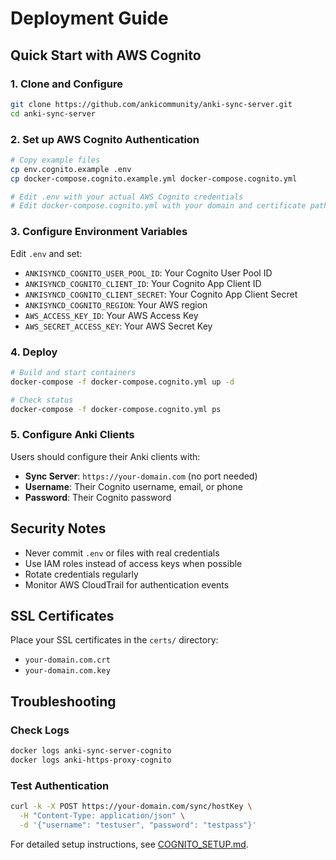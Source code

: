 # Deployment Guide

## Quick Start with AWS Cognito

### 1. Clone and Configure

```bash
git clone https://github.com/ankicommunity/anki-sync-server.git
cd anki-sync-server
```

### 2. Set up AWS Cognito Authentication

```bash
# Copy example files
cp env.cognito.example .env
cp docker-compose.cognito.example.yml docker-compose.cognito.yml

# Edit .env with your actual AWS Cognito credentials
# Edit docker-compose.cognito.yml with your domain and certificate paths
```

### 3. Configure Environment Variables

Edit `.env` and set:
- `ANKISYNCD_COGNITO_USER_POOL_ID`: Your Cognito User Pool ID
- `ANKISYNCD_COGNITO_CLIENT_ID`: Your Cognito App Client ID  
- `ANKISYNCD_COGNITO_CLIENT_SECRET`: Your Cognito App Client Secret
- `ANKISYNCD_COGNITO_REGION`: Your AWS region
- `AWS_ACCESS_KEY_ID`: Your AWS Access Key
- `AWS_SECRET_ACCESS_KEY`: Your AWS Secret Key

### 4. Deploy

```bash
# Build and start containers
docker-compose -f docker-compose.cognito.yml up -d

# Check status
docker-compose -f docker-compose.cognito.yml ps
```

### 5. Configure Anki Clients

Users should configure their Anki clients with:
- **Sync Server**: `https://your-domain.com` (no port needed)
- **Username**: Their Cognito username, email, or phone
- **Password**: Their Cognito password

## Security Notes

- Never commit `.env` or files with real credentials
- Use IAM roles instead of access keys when possible
- Rotate credentials regularly
- Monitor AWS CloudTrail for authentication events

## SSL Certificates

Place your SSL certificates in the `certs/` directory:
- `your-domain.com.crt`
- `your-domain.com.key`

## Troubleshooting

### Check Logs
```bash
docker logs anki-sync-server-cognito
docker logs anki-https-proxy-cognito
```

### Test Authentication
```bash
curl -k -X POST https://your-domain.com/sync/hostKey \
  -H "Content-Type: application/json" \
  -d '{"username": "testuser", "password": "testpass"}'
```

For detailed setup instructions, see [COGNITO_SETUP.md](COGNITO_SETUP.md).